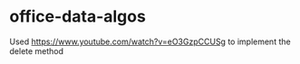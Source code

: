 # office-data-algos

Used https://www.youtube.com/watch?v=eO3GzpCCUSg to implement the delete method